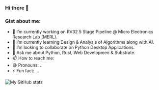 ### Hi there 👋

### Gist about me:

- 🔭 I’m currently working on RV32 5 Stage Pipeline @ Micro Electronics Research Lab (MERL).
- 🌱 I’m currently learning Design & Analysis of Algorithms along with AI.
- 👯 I’m looking to collaborate on Python Desktop Applications.
- 💬 Ask me about Python, Rust, Web Developmen & Substrate.
- 📫 How to reach me: 
- 😄 Pronouns: ..
- ⚡ Fun fact: ...

![My GitHub stats](https://github-readme-stats.vercel.app/api?username=Agha-Muqarib&show_icons=true&theme=radical)
